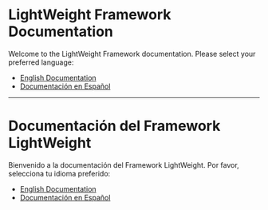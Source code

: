 # LightWeight Framework Documentation

Welcome to the LightWeight Framework documentation. Please select your preferred language:

- [English Documentation](en/index.md)
- [Documentación en Español](es/index.md)

---

# Documentación del Framework LightWeight

Bienvenido a la documentación del Framework LightWeight. Por favor, selecciona tu idioma preferido:

- [English Documentation](en/index.md)
- [Documentación en Español](es/index.md)

